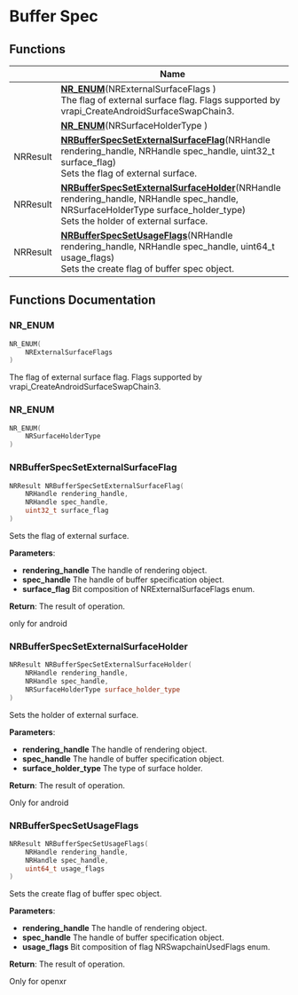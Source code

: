 # Buffer Spec



## Functions

|                | Name           |
| -------------- | -------------- |
| | **[NR_ENUM](Files/nr__buffer__spec__enterprise_8h.md#function-nr-enum)**(NRExternalSurfaceFlags )<br>The flag of external surface flag. Flags supported by vrapi_CreateAndroidSurfaceSwapChain3.  |
| | **[NR_ENUM](Files/nr__buffer__spec__enterprise_8h.md#function-nr-enum)**(NRSurfaceHolderType ) |
| NRResult | **[NRBufferSpecSetExternalSurfaceFlag](Files/nr__buffer__spec__enterprise_8h.md#function-nrbufferspecsetexternalsurfaceflag)**(NRHandle rendering_handle, NRHandle spec_handle, uint32_t surface_flag)<br>Sets the flag of external surface.  |
| NRResult | **[NRBufferSpecSetExternalSurfaceHolder](Files/nr__buffer__spec__enterprise_8h.md#function-nrbufferspecsetexternalsurfaceholder)**(NRHandle rendering_handle, NRHandle spec_handle, NRSurfaceHolderType surface_holder_type)<br>Sets the holder of external surface.  |
| NRResult | **[NRBufferSpecSetUsageFlags](Files/nr__buffer__spec__enterprise_8h.md#function-nrbufferspecsetusageflags)**(NRHandle rendering_handle, NRHandle spec_handle, uint64_t usage_flags)<br>Sets the create flag of buffer spec object.  |


## Functions Documentation

### NR_ENUM

```cpp
NR_ENUM(
    NRExternalSurfaceFlags 
)
```

The flag of external surface flag. Flags supported by vrapi_CreateAndroidSurfaceSwapChain3. 

### NR_ENUM

```cpp
NR_ENUM(
    NRSurfaceHolderType 
)
```


### NRBufferSpecSetExternalSurfaceFlag

```cpp
NRResult NRBufferSpecSetExternalSurfaceFlag(
    NRHandle rendering_handle,
    NRHandle spec_handle,
    uint32_t surface_flag
)
```

Sets the flag of external surface. 

**Parameters**: 

  * **rendering_handle** The handle of rendering object. 
  * **spec_handle** The handle of buffer specification object. 
  * **surface_flag** Bit composition of NRExternalSurfaceFlags enum. 


**Return**: The result of operation. 

only for android 


### NRBufferSpecSetExternalSurfaceHolder

```cpp
NRResult NRBufferSpecSetExternalSurfaceHolder(
    NRHandle rendering_handle,
    NRHandle spec_handle,
    NRSurfaceHolderType surface_holder_type
)
```

Sets the holder of external surface. 

**Parameters**: 

  * **rendering_handle** The handle of rendering object. 
  * **spec_handle** The handle of buffer specification object. 
  * **surface_holder_type** The type of surface holder. 


**Return**: The result of operation. 

Only for android 


### NRBufferSpecSetUsageFlags

```cpp
NRResult NRBufferSpecSetUsageFlags(
    NRHandle rendering_handle,
    NRHandle spec_handle,
    uint64_t usage_flags
)
```

Sets the create flag of buffer spec object. 

**Parameters**: 

  * **rendering_handle** The handle of rendering object. 
  * **spec_handle** The handle of buffer specification object. 
  * **usage_flags** Bit composition of flag NRSwapchainUsedFlags enum. 


**Return**: The result of operation. 

Only for openxr 





